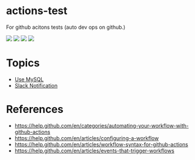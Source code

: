 # actions-test
For github acitons tests (auto dev ops on github.)

[![](https://github.com/mkontani/actions-test/workflows/CI/badge.svg)](https://launch-editor.github.com/actions?workflowID=CI&event=push&nwo=mkontani%2Factions-test)
[![](https://github.com/mkontani/actions-test/workflows/Greetings/badge.svg)](https://launch-editor.github.com/actions?workflowID=Greetings&event=pull_request&nwo=mkontani%2Factions-test)
[![](https://github.com/mkontani/actions-test/workflows/.github/workflows/mysql.yml/badge.svg)](https://launch-editor.github.com/actions?workflowID=MySQL%20Service%20Example&event=push&nwo=mkontani%2Factions-test)
[![](https://github.com/mkontani/actions-test/workflows/MySQL%20Service%20Example/badge.svg)](https://launch-editor.github.com/actions?workflowID=MySQL%20Service%20Example&event=push&nwo=mkontani%2Factions-test)

# Topics
- [Use MySQL](https://github.com/mkontani/actions-test/tree/master/mysql)
- [Slack Notification](https://github.com/mkontani/actions-test/blob/test/slack/.github/workflows/slack.yml)

# References

- https://help.github.com/en/categories/automating-your-workflow-with-github-actions
- https://help.github.com/en/articles/configuring-a-workflow
- https://help.github.com/en/articles/workflow-syntax-for-github-actions
- https://help.github.com/en/articles/events-that-trigger-workflows

